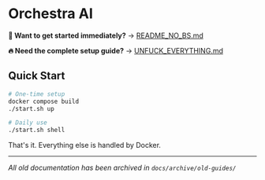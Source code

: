 # Orchestra AI

**🚀 Want to get started immediately?** → [README_NO_BS.md](README_NO_BS.md)

**🔥 Need the complete setup guide?** → [UNFUCK_EVERYTHING.md](UNFUCK_EVERYTHING.md)

## Quick Start

   ```bash
# One-time setup
docker compose build
./start.sh up

# Daily use
./start.sh shell
```

That's it. Everything else is handled by Docker.

---

*All old documentation has been archived in `docs/archive/old-guides/`* 